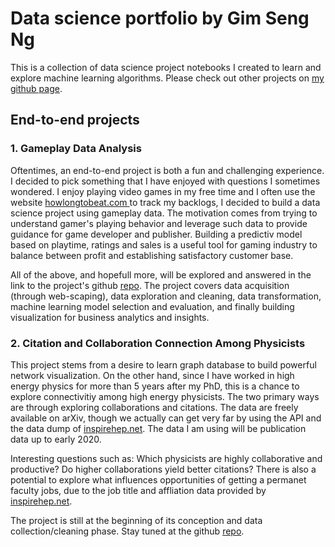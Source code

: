 # Data science portfolio by Gim Seng Ng

This is a collection of data science project notebooks I created to learn and explore machine learning algorithms.
Please check out other projects on [my github page](https://github.com/gimseng).

## End-to-end projects

### 1. Gameplay Data Analysis

Oftentimes, an end-to-end project is both a fun and challenging experience. I decided to pick something that I have enjoyed with questions I sometimes wondered. I enjoy playing video games in my free time and I often use the website [howlongtobeat.com ](https://www.howlongtobeat.com) to track my backlogs, I decided to build a data science project using gameplay data. The motivation comes from trying to understand gamer's playing behavior and leverage such data to provide guidance for game developer and publisher. Building a predictiv model based on playtime, ratings and sales is a useful tool for gaming industry to balance between profit and establishing satisfactory customer base.

All of the above, and hopefull more, will be explored and answered in the link to the project's github [repo](https://github.com/gimseng/game_stats). The project covers data acquisition (through web-scaping), data exploration and cleaning, data transformation, machine learning model selection and evaluation, and finally building visualization for business analytics and insights.



### 2. Citation and Collaboration Connection Among Physicists

This project stems from a desire to learn graph database to build powerful network visualization. On the other hand, since I have worked in high energy physics for more than 5 years after my PhD, this is a chance to explore connectivitiy among high energy physicists. The two primary ways are through exploring collaborations and citations. The data are freely available on arXiv, though we actually can get very far by using the API and the data dump of [inspirehep.net](https://old.inspirehep.net/info/hep/api). The data I am using will be publication data up to early 2020. 

Interesting questions such as: Which physicists are highly collaborative and productive? Do higher collaborations yield better citations? There is also a potential to explore what influences opportunities of getting a permanet faculty jobs, due to the job title and affliation data provided by [inspirehep.net](https://inspirehep.net/). 

The project is still at the beginning of its conception and data collection/cleaning phase. Stay tuned at the github [repo](https://github.com/gimseng/hepnetwork).



